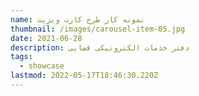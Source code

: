 ```yaml
---
name: نمونه کار طرح کارت ویزیت
thumbnail: /images/carousel-item-05.jpg
date: 2021-06-28
description: دفتر خدمات الکترونیکی قضایی
tags:
  - showcase
lastmod: 2022-05-17T18:46:30.220Z
---
```

